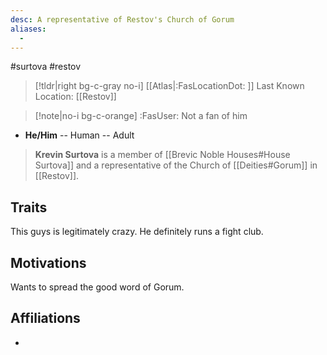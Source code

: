 ```yaml
---
desc: A representative of Restov's Church of Gorum
aliases:
  - 
---
```

#surtova #restov
>[!tldr|right bg-c-gray no-i] [[Atlas|:FasLocationDot: ]] Last Known Location: [[Restov]]

>[!note|no-i bg-c-orange] :FasUser: Not a fan of him

- **He/Him** -- Human -- Adult

>**Krevin Surtova** is a member of [[Brevic Noble Houses#House Surtova]] and a representative of the Church of [[Deities#Gorum]] in [[Restov]].

## Traits
This guys is legitimately crazy. He definitely runs a fight club.

## Motivations
Wants to spread the good word of Gorum.

## Affiliations
- 